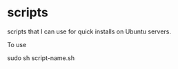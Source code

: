 scripts
=======

scripts that I can use for quick installs on Ubuntu servers.

To use

sudo sh script-name.sh
